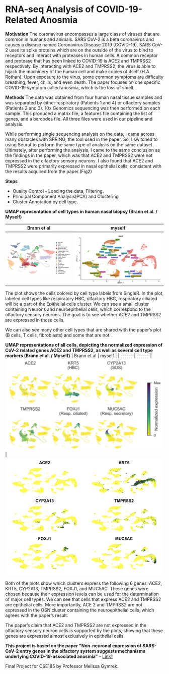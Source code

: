 
# RNA-seq Analysis of COVID-19-Related Anosmia

**Motivation**
The coronavirus encompasses a large class of viruses that are common in humans and animals. SARS CoV-2 is a beta coronavirus and causes a disease named Coronavirus Disease 2019 (COVID-19). SARS CoV-2 uses its spike proteins which are on the outside of the virus to bind to receptors and interact with proteases in human cells. A common receptor and protease that has been linked to COVID-19 is ACE2 and TMPRSS2 respectively. By interacting with ACE2 and TMPRSS2, the virus is able to hijack the machinery of the human cell and make copies of itself (H.A. Rothan). Upon exposure to the virus, some common symptoms are difficulty breathing, fever, chills, and even death. The paper focuses on one specific COVID-19 symptom called anosmia, which is the loss of smell.

**Methods**
The data was obtained from four human nasal tissue samples and was separated by either respiratory (Patients 1 and 4) or olfactory samples (Patients 2 and 3). 10x Genomics sequencing was then performed on each sample. This produced a matrix file, a features file containing the list of genes, and a barcodes file. All three files were used in our pipeline and analysis.

While performing single sequencing analysis on the data, I came across many obstacles with SPRING, the tool used in the paper. So, I switched to using Seurat to perform the same type of analysis on the same dataset. Ultimately, after performing the analysis, I came to the same conclusion as the findings in the paper, which was that ACE2 and TMPRSS2 were not expressed in the olfactory sensory neurons. I also found that ACE2 and TMPRSS2 were primarily expressed in nasal epithelial cells, consistent with the results acquired from the paper.(Fig2)

**Steps**
- Quality Control - Loading the data, Filtering.
- Principal Component Analysis(PCA) and Clustering
- Cluster Annotation by cell type.

**UMAP representation of cell types in human nasal biopsy (Brann et al. / Myself)**

| Brann et al | myself |
| ------ | ------ |
![](https://github.com/AmitElia/Projects/blob/main/Data%20Analysis/RNA-seq%20Analysis%20of%20COVID-19-Related%20Anosmia/plots/Screenshot%202024-12-17%20180916.png)  |  ![](https://github.com/AmitElia/Projects/blob/main/Data%20Analysis/RNA-seq%20Analysis%20of%20COVID-19-Related%20Anosmia/plots/Screenshot%202024-12-17%20182136.png)

The plot shows the cells colored by cell type labels from SingleR. In the plot, labeled cell types like respiratory HBC, olfactory HBC, respiratory ciliated will be a part of the Epithelial cells cluster. We can see a small cluster containing Neurons and neuroepithelial cells, which correspond to the olfactory sensory neurons. The goal is to see whether ACE2 and TMPRSS2 are expressed in these cells.

We can also see many other cell types that are shared with the paper’s plot (B cells, T cells, fibroblasts) and some that are not.


**UMAP representations of all cells, depicting the normalized expression of CoV-2 related genes ACE2 and TMPRSS2, as well as several cell type markers (Brann et al. / Myself)**
| Brann et al | myself |
| ------ | ------ |
![](https://github.com/AmitElia/Projects/blob/main/Data%20Analysis/RNA-seq%20Analysis%20of%20COVID-19-Related%20Anosmia/plots/Screenshot%202024-12-17%20180950.png)  |  ![](https://github.com/AmitElia/Projects/blob/main/Data%20Analysis/RNA-seq%20Analysis%20of%20COVID-19-Related%20Anosmia/plots/Screenshot%202024-12-17%20182149.png)

Both of the plots show which clusters express the following 6 genes: ACE2, KRT5, CYP2A13, TMPRSS2, FOXJ1, and MUC5AC. These genes were chosen because their expression levels can be used for the determination of major cell types. We can see that cells that express ACE2 and TMPRSS2 are epithelial cells. More importantly, ACE 2 and TMPRSS2 are not expressed in the OSN cluster containing the neuroepithelial cells, which agrees with the paper’s result.

The paper’s claim that ACE2 and TMPRSS2 are not expressed in the olfactory sensory neuron cells is supported by the plots, showing that these genes are expressed almost exclusively in epithelial cells.

**This project is based on the paper "Non-neuronal expression of SARS-CoV-2 entry genes in the olfactory system suggests mechanisms underlying COVID-19-associated anosmia"** - [Link1]

Final Project for CSE185 by Professor Melissa Gymrek.


[//]: # (These are reference links used in the body of this note and get stripped out when the markdown processor does its job. There is no need to format nicely because it shouldn't be seen. Thanks SO - http://stackoverflow.com/questions/4823468/store-comments-in-markdown-syntax)

   [Link1]: <https://pmc.ncbi.nlm.nih.gov/articles/PMC10715684/>
